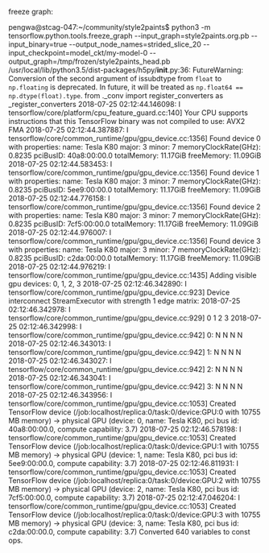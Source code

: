 freeze graph: 

pengwa@stcag-047:~/community/style2paints$ python3 -m tensorflow.python.tools.freeze_graph --input_graph=style2paints.org.pb --input_binary=true --output_node_names=strided_slice_20 --input_checkpoint=model_ckt/my-model-0 --output_graph=/tmp/frozen/style2paints_head.pb
/usr/local/lib/python3.5/dist-packages/h5py/__init__.py:36: FutureWarning: Conversion of the second argument of issubdtype from `float` to `np.floating` is deprecated. In future, it will be treated as `np.float64 == np.dtype(float).type`.
  from ._conv import register_converters as _register_converters
2018-07-25 02:12:44.146098: I tensorflow/core/platform/cpu_feature_guard.cc:140] Your CPU supports instructions that this TensorFlow binary was not compiled to use: AVX2 FMA
2018-07-25 02:12:44.387887: I tensorflow/core/common_runtime/gpu/gpu_device.cc:1356] Found device 0 with properties:
name: Tesla K80 major: 3 minor: 7 memoryClockRate(GHz): 0.8235
pciBusID: 40a8:00:00.0
totalMemory: 11.17GiB freeMemory: 11.09GiB
2018-07-25 02:12:44.583453: I tensorflow/core/common_runtime/gpu/gpu_device.cc:1356] Found device 1 with properties:
name: Tesla K80 major: 3 minor: 7 memoryClockRate(GHz): 0.8235
pciBusID: 5ee9:00:00.0
totalMemory: 11.17GiB freeMemory: 11.09GiB
2018-07-25 02:12:44.776158: I tensorflow/core/common_runtime/gpu/gpu_device.cc:1356] Found device 2 with properties:
name: Tesla K80 major: 3 minor: 7 memoryClockRate(GHz): 0.8235
pciBusID: 7cf5:00:00.0
totalMemory: 11.17GiB freeMemory: 11.09GiB
2018-07-25 02:12:44.976007: I tensorflow/core/common_runtime/gpu/gpu_device.cc:1356] Found device 3 with properties:
name: Tesla K80 major: 3 minor: 7 memoryClockRate(GHz): 0.8235
pciBusID: c2da:00:00.0
totalMemory: 11.17GiB freeMemory: 11.09GiB
2018-07-25 02:12:44.976219: I tensorflow/core/common_runtime/gpu/gpu_device.cc:1435] Adding visible gpu devices: 0, 1, 2, 3
2018-07-25 02:12:46.342890: I tensorflow/core/common_runtime/gpu/gpu_device.cc:923] Device interconnect StreamExecutor with strength 1 edge matrix:
2018-07-25 02:12:46.342978: I tensorflow/core/common_runtime/gpu/gpu_device.cc:929]      0 1 2 3
2018-07-25 02:12:46.342998: I tensorflow/core/common_runtime/gpu/gpu_device.cc:942] 0:   N N N N
2018-07-25 02:12:46.343013: I tensorflow/core/common_runtime/gpu/gpu_device.cc:942] 1:   N N N N
2018-07-25 02:12:46.343027: I tensorflow/core/common_runtime/gpu/gpu_device.cc:942] 2:   N N N N
2018-07-25 02:12:46.343041: I tensorflow/core/common_runtime/gpu/gpu_device.cc:942] 3:   N N N N
2018-07-25 02:12:46.343956: I tensorflow/core/common_runtime/gpu/gpu_device.cc:1053] Created TensorFlow device (/job:localhost/replica:0/task:0/device:GPU:0 with 10755 MB memory) -> physical GPU (device: 0, name: Tesla K80, pci bus id: 40a8:00:00.0, compute capability: 3.7)
2018-07-25 02:12:46.578198: I tensorflow/core/common_runtime/gpu/gpu_device.cc:1053] Created TensorFlow device (/job:localhost/replica:0/task:0/device:GPU:1 with 10755 MB memory) -> physical GPU (device: 1, name: Tesla K80, pci bus id: 5ee9:00:00.0, compute capability: 3.7)
2018-07-25 02:12:46.811931: I tensorflow/core/common_runtime/gpu/gpu_device.cc:1053] Created TensorFlow device (/job:localhost/replica:0/task:0/device:GPU:2 with 10755 MB memory) -> physical GPU (device: 2, name: Tesla K80, pci bus id: 7cf5:00:00.0, compute capability: 3.7)
2018-07-25 02:12:47.046204: I tensorflow/core/common_runtime/gpu/gpu_device.cc:1053] Created TensorFlow device (/job:localhost/replica:0/task:0/device:GPU:3 with 10755 MB memory) -> physical GPU (device: 3, name: Tesla K80, pci bus id: c2da:00:00.0, compute capability: 3.7)
Converted 640 variables to const ops.

